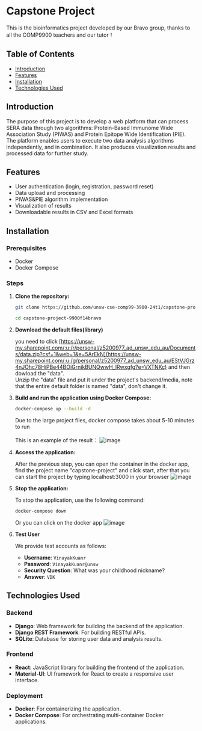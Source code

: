 # Capstone Project

This is the bioinformatics project developed by our Bravo group, thanks to all the COMP9900 teachers and our tutor！

## Table of Contents

- [Introduction](#introduction)
- [Features](#features)
- [Installation](#installation)
- [Technologies Used](#technologies-used)

## Introduction

The purpose of this project is to develop a web platform that can process SERA
data through two algorithms: Protein-Based Immunome Wide Association Study
(PIWAS) and Protein Epitope Wide Identification (PIE). The platform enables
users to execute two data analysis algorithms independently, and in combination.
It also produces visualization results and processed data for further study.

## Features

- User authentication (login, registration, password reset)
- Data upload and processing
- PIWAS&PIE algorithm implementation
- Visualization of results
- Downloadable results in CSV and Excel formats

## Installation

### Prerequisites

- Docker
- Docker Compose

### Steps
1. **Clone the repository:**

   ```bash
   git clone https://github.com/unsw-cse-comp99-3900-24t1/capstone-project-9900f14bravo.git
   ```
   ```bash
   cd capstone-project-9900f14bravo
   ```
2. **Download the default files(library)**

   you need to click [https://unsw-my.sharepoint.com/:u:/r/personal/z5200977_ad_unsw_edu_au/Documents/data.zip?csf=1&web=1&e=5ArEkN](https://unsw-my.sharepoint.com/:u:/g/personal/z5200977_ad_unsw_edu_au/EStVJGrz4nJOhc78HiPBe44BOiGrnikBUNQwwH_lRwxgfg?e=VXTNKc) and then dowload the "data".<br>
   Unzip the "data" file and put it under the project's backend/media, note that the entire default folder is named "data", don't change it.

3. **Build and run the application using Docker Compose:**

    ```bash
    docker-compose up --build -d
    ```
    Due to the large project files, docker compose takes about 5-10 minutes to run<br><br>
    This is an example of the result：
   ![image](https://github.com/user-attachments/assets/4ceed677-6368-4336-9c25-1d1beb7dfe6e)


5. **Access the application:**

   After the previous step, you can open the container in the docker app, find the project name "capstone-project" and click start,
   after that you can start the project by typing localhost:3000 in your browser
   ![image](https://github.com/user-attachments/assets/ac4ec0f4-8fd3-4e37-b17a-42c48c8a41ac)

6. **Stop the application:**

   To stop the application, use the following command:

    ```bash
    docker-compose down
    ```
   Or you can click on the docker app
   ![image](https://github.com/user-attachments/assets/e77040f7-c9e7-4a51-a1b7-9314b43903a7)

7. **Test User**

   We provide test accounts as follows:

    - **Username**: `VinayakKuanr`
    - **Password**: `VinayakKuanr@unsw`
    - **Security Question**: What was your childhood nickname?
    - **Answer**: `VDK`

## Technologies Used

  ### Backend
  
  - **Django**: Web framework for building the backend of the application.
  - **Django REST Framework**: For building RESTful APIs.
  - **SQLite**: Database for storing user data and analysis results.
  
  ### Frontend
  
  - **React**: JavaScript library for building the frontend of the application.
  - **Material-UI**: UI framework for React to create a responsive user interface.
  
  ### Deployment
  
  - **Docker**: For containerizing the application.
  - **Docker Compose**: For orchestrating multi-container Docker applications.
